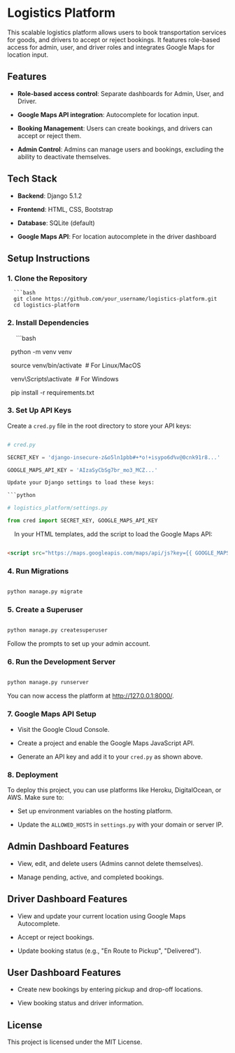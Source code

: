# Logistics Platform

This scalable logistics platform allows users to book transportation services for goods, and drivers to accept or reject bookings. It features role-based access for admin, user, and driver roles and integrates Google Maps for location input.

## Features

- **Role-based access control**: Separate dashboards for Admin, User, and Driver.

- **Google Maps API integration**: Autocomplete for location input.

- **Booking Management**: Users can create bookings, and drivers can accept or reject them.

- **Admin Control**: Admins can manage users and bookings, excluding the ability to deactivate themselves.

## Tech Stack

- **Backend**: Django 5.1.2

- **Frontend**: HTML, CSS, Bootstrap

- **Database**: SQLite (default)

- **Google Maps API**: For location autocomplete in the driver dashboard

## Setup Instructions

### 1. **Clone the Repository**

      ```bash
      git clone https://github.com/your_username/logistics-platform.git
      cd logistics-platform

### 2. **Install Dependencies**

     ```bash

  python -m venv venv

  source venv/bin/activate  # For Linux/MacOS

  venv\Scripts\activate  # For Windows

  pip install -r requirements.txt

### 3. **Set Up API Keys**

Create a `cred.py` file in the root directory to store your API keys:

```python

# cred.py

SECRET_KEY = 'django-insecure-z&o5ln1pbb#+*o!+isypo6d%v@0cnk91r8...'

GOOGLE_MAPS_API_KEY = 'AIzaSyCbSg7br_mo3_MCZ...'

Update your Django settings to load these keys:

```python

# logistics_platform/settings.py

from cred import SECRET_KEY, GOOGLE_MAPS_API_KEY

```

    In your HTML templates, add the script to load the Google Maps API:

```html

<script src="https://maps.googleapis.com/maps/api/js?key={{ GOOGLE_MAPS_API_KEY }}&libraries=places"></script>

```

### 4. **Run Migrations**

```bash

python manage.py migrate

```

### 5. **Create a Superuser**

```bash

python manage.py createsuperuser

```

Follow the prompts to set up your admin account.

### 6. **Run the Development Server**

```bash

python manage.py runserver

```

You can now access the platform at http://127.0.0.1:8000/.

### 7. **Google Maps API Setup**

- Visit the Google Cloud Console.

- Create a project and enable the Google Maps JavaScript API.

- Generate an API key and add it to your `cred.py` as shown above.

### 8. **Deployment**

To deploy this project, you can use platforms like Heroku, DigitalOcean, or AWS. Make sure to:

- Set up environment variables on the hosting platform.

- Update the `ALLOWED_HOSTS` in `settings.py` with your domain or server IP.

## Admin Dashboard Features

- View, edit, and delete users (Admins cannot delete themselves).

- Manage pending, active, and completed bookings.

## Driver Dashboard Features

- View and update your current location using Google Maps Autocomplete.

- Accept or reject bookings.

- Update booking status (e.g., "En Route to Pickup", "Delivered").

## User Dashboard Features

- Create new bookings by entering pickup and drop-off locations.

- View booking status and driver information.

## License

This project is licensed under the MIT License.
